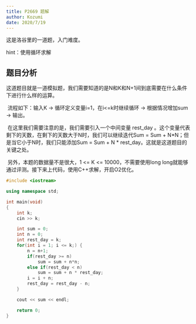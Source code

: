 ```yaml
---
title: P2669 题解
author: Kozumi
date: 2020/7/19
---
```


这是洛谷里的一道题，入门难度。

hint：使用循环求解

## 题目分析

​	这道题目就是一道模拟题，我们需要知道的是N和K和N+1间到底需要在什么条件下进行什么样的运算。

​	流程如下：输入K -> 循环定义变量i=1，在i<=k时继续循环 -> 根据情况增加sum -> 输出。

​	在这里我们需要注意的是，我们需要引入一个中间变量 rest_day 。这个变量代表剩下的天数，在剩下的天数大于N时，我们可以继续迭代Sum = Sum + N*N；但是当它小于N时，我们只能添加Sum = Sum + N * rest_day。这就是这道题目的关键之处。

​	另外，本题的数据量不是很大，1 <= K <= 10000，不需要使用long long就能够通过评测。接下来上代码，使用C++求解，开启O2优化。

```cpp
#include <iostream>

using namespace std;

int main(void)
{
    int k;
    cin >> k;

    int sum = 0;
    int n = 0;
    int rest_day = k;
    for(int i = 1; i <= k;) {
        n = n+1;
        if(rest_day >= n)
            sum = sum + n*n;
        else if(rest_day < n)
            sum = sum + n * rest_day;
        i = i + n;
        rest_day = rest_day - n;
    }

    cout << sum << endl;

    return 0;
}

```
